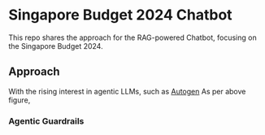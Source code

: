 # Singapore Budget 2024 Chatbot 
This repo shares the approach for the RAG-powered Chatbot, focusing on the Singapore Budget 2024. 
## Approach 
With the rising interest in agentic LLMs, such as [Autogen]([https://www.google.com](https://microsoft.github.io/autogen/)) As per above figure, 

### Agentic Guardrails






